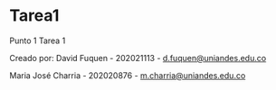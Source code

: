 # Tarea1
Punto 1 Tarea 1

Creado por:
David Fuquen - 202021113 - d.fuquen@uniandes.edu.co


Maria José Charria - 202020876 - m.charria@uniandes.edu.co

